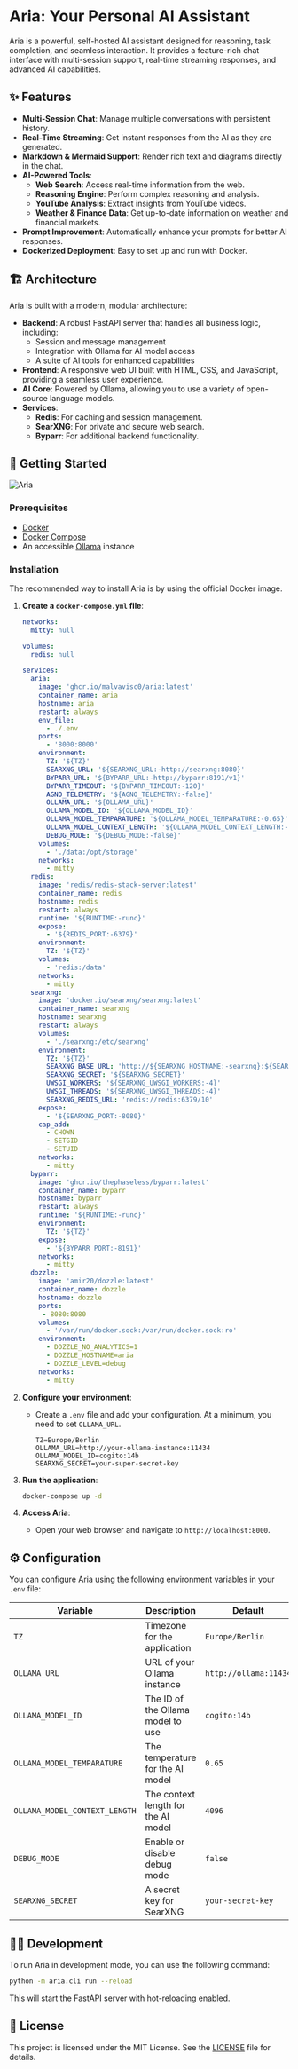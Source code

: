 # Aria: Your Personal AI Assistant

Aria is a powerful, self-hosted AI assistant designed for reasoning, task completion, and seamless interaction. It provides a feature-rich chat interface with multi-session support, real-time streaming responses, and advanced AI capabilities.

## ✨ Features

- **Multi-Session Chat**: Manage multiple conversations with persistent history.
- **Real-Time Streaming**: Get instant responses from the AI as they are generated.
- **Markdown & Mermaid Support**: Render rich text and diagrams directly in the chat.
- **AI-Powered Tools**:
  - **Web Search**: Access real-time information from the web.
  - **Reasoning Engine**: Perform complex reasoning and analysis.
  - **YouTube Analysis**: Extract insights from YouTube videos.
  - **Weather & Finance Data**: Get up-to-date information on weather and financial markets.
- **Prompt Improvement**: Automatically enhance your prompts for better AI responses.
- **Dockerized Deployment**: Easy to set up and run with Docker.

## 🏗️ Architecture

Aria is built with a modern, modular architecture:

- **Backend**: A robust FastAPI server that handles all business logic, including:
  - Session and message management
  - Integration with Ollama for AI model access
  - A suite of AI tools for enhanced capabilities
- **Frontend**: A responsive web UI built with HTML, CSS, and JavaScript, providing a seamless user experience.
- **AI Core**: Powered by Ollama, allowing you to use a variety of open-source language models.
- **Services**:
  - **Redis**: For caching and session management.
  - **SearXNG**: For private and secure web search.
  - **Byparr**: For additional backend functionality.

## 🚀 Getting Started

![Aria](screenshot.png "Aria")

### Prerequisites

- [Docker](https://www.docker.com/get-started)
- [Docker Compose](https://docs.docker.com/compose/install/)
- An accessible [Ollama](https://ollama.com/) instance

### Installation

The recommended way to install Aria is by using the official Docker image.

1. **Create a `docker-compose.yml` file**:
   ```yaml
   networks:
     mitty: null

   volumes:
     redis: null

   services:
     aria:
       image: 'ghcr.io/malvavisc0/aria:latest'
       container_name: aria
       hostname: aria
       restart: always
       env_file:
         - ./.env
       ports:
         - '8000:8000'
       environment:
         TZ: '${TZ}'
         SEARXNG_URL: '${SEARXNG_URL:-http://searxng:8080}'
         BYPARR_URL: '${BYPARR_URL:-http://byparr:8191/v1}'
         BYPARR_TIMEOUT: '${BYPARR_TIMEOUT:-120}'
         AGNO_TELEMETRY: '${AGNO_TELEMETRY:-false}'
         OLLAMA_URL: '${OLLAMA_URL}'
         OLLAMA_MODEL_ID: '${OLLAMA_MODEL_ID}'
         OLLAMA_MODEL_TEMPARATURE: '${OLLAMA_MODEL_TEMPARATURE:-0.65}'
         OLLAMA_MODEL_CONTEXT_LENGTH: '${OLLAMA_MODEL_CONTEXT_LENGTH:-1280}'
         DEBUG_MODE: '${DEBUG_MODE:-false}'
       volumes:
         - './data:/opt/storage'
       networks:
         - mitty
     redis:
       image: 'redis/redis-stack-server:latest'
       container_name: redis
       hostname: redis
       restart: always
       runtime: '${RUNTIME:-runc}'
       expose:
         - '${REDIS_PORT:-6379}'
       environment:
         TZ: '${TZ}'
       volumes:
         - 'redis:/data'
       networks:
         - mitty
     searxng:
       image: 'docker.io/searxng/searxng:latest'
       container_name: searxng
       hostname: searxng
       restart: always
       volumes:
         - './searxng:/etc/searxng'
       environment:
         TZ: '${TZ}'
         SEARXNG_BASE_URL: 'http://${SEARXNG_HOSTNAME:-searxng}:${SEARXNG_PORT:-8080}/'
         SEARXNG_SECRET: '${SEARXNG_SECRET}'
         UWSGI_WORKERS: '${SEARXNG_UWSGI_WORKERS:-4}'
         UWSGI_THREADS: '${SEARXNG_UWSGI_THREADS:-4}'
         SEARXNG_REDIS_URL: 'redis://redis:6379/10'
       expose:
         - '${SEARXNG_PORT:-8080}'
       cap_add:
         - CHOWN
         - SETGID
         - SETUID
       networks:
         - mitty
     byparr:
       image: 'ghcr.io/thephaseless/byparr:latest'
       container_name: byparr
       hostname: byparr
       restart: always
       runtime: '${RUNTIME:-runc}'
       environment:
         TZ: '${TZ}'
       expose:
         - '${BYPARR_PORT:-8191}'
       networks:
         - mitty
     dozzle:
       image: 'amir20/dozzle:latest'
       container_name: dozzle
       hostname: dozzle
       ports:
        - 8080:8080
       volumes:
         - '/var/run/docker.sock:/var/run/docker.sock:ro'
       environment:
         - DOZZLE_NO_ANALYTICS=1
         - DOZZLE_HOSTNAME=aria
         - DOZZLE_LEVEL=debug
       networks:
         - mitty
   ```

2. **Configure your environment**:
   - Create a `.env` file and add your configuration. At a minimum, you need to set `OLLAMA_URL`.
     ```env
     TZ=Europe/Berlin
     OLLAMA_URL=http://your-ollama-instance:11434
     OLLAMA_MODEL_ID=cogito:14b
     SEARXNG_SECRET=your-super-secret-key
     ```

3. **Run the application**:
   ```bash
   docker-compose up -d
   ```

4. **Access Aria**:
   - Open your web browser and navigate to `http://localhost:8000`.

## ⚙️ Configuration

You can configure Aria using the following environment variables in your `.env` file:

| Variable                      | Description                                       | Default                  |
| ----------------------------- | ------------------------------------------------- | ------------------------ |
| `TZ`                          | Timezone for the application                      | `Europe/Berlin`          |
| `OLLAMA_URL`                  | URL of your Ollama instance                       | `http://ollama:11434`    |
| `OLLAMA_MODEL_ID`             | The ID of the Ollama model to use                 | `cogito:14b`             |
| `OLLAMA_MODEL_TEMPARATURE`    | The temperature for the AI model                  | `0.65`                   |
| `OLLAMA_MODEL_CONTEXT_LENGTH` | The context length for the AI model               | `4096`                   |
| `DEBUG_MODE`                  | Enable or disable debug mode                      | `false`                  |
| `SEARXNG_SECRET`              | A secret key for SearXNG                          | `your-secret-key`        |

## 🧑‍💻 Development

To run Aria in development mode, you can use the following command:

```bash
python -m aria.cli run --reload
```

This will start the FastAPI server with hot-reloading enabled.

## 📄 License

This project is licensed under the MIT License. See the [LICENSE](LICENSE) file for details.
